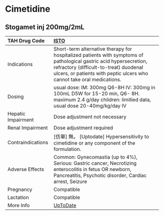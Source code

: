 # Cimetidine

## Stogamet inj 200mg/2mL

| TAH Drug Code      | [ISTO](https://www.tahsda.org.tw/drugs/hissearch.php?drug_code=ISTO)                                                                                                                                                                  |
|:-------------------|:--------------------------------------------------------------------------------------------------------------------------------------------------------------------------------------------------------------------------------------|
| Indications        | Short-term alternative therapy for hospitalized patients with symptoms of pathological gastric acid hypersecretion, refractory (difficult-to-treat) duodenal ulcers, or patients with peptic ulcers who cannot take oral medications. |
| Dosing             | usual dose: IM: 300mg Q6-8H IV: 300mg in 100mL D5W for 15-20 min, Q6- 8H. maximum 2.4 g/day children: limitied data, usual dose 20-40mg/kg/day IV                                                                                     |
| Hepatic Impairment | Dose adjustment not necessary                                                                                                                                                                                                         |
| Renal Impairment   | Dose adjustment required                                                                                                                                                                                                              |
| Contraindications  | [仿單] 無。 [Uptodate] Hypersensitivity to cimetidine or any component of the formulation.                                                                                                                                            |
| Adverse Effects    | Common: Gynecomastia (up to 4%), Serious: Gastric cancer, Necrotizing enterocolitis in fetus OR newborn, Pancreatitis, Psychotic disorder, Cardiac arrest, Seizure                                                                    |
| Pregnancy          | Compatible                                                                                                                                                                                                                            |
| Lactation          | Compatible                                                                                                                                                                                                                            |
| More Info          | [UpToDate](https://www.uptodate.com/contents/cimetidine-drug-information)                                                                                                                                                             |

